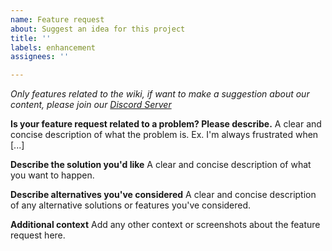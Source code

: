 ```yaml
---
name: Feature request
about: Suggest an idea for this project
title: ''
labels: enhancement
assignees: ''

---
```


*Only features related to the wiki, if want to make a suggestion about our content, please join our [Discord Server](https://discord.gg/gmd8MAPX4m)*

**Is your feature request related to a problem? Please describe.**
A clear and concise description of what the problem is. Ex. I'm always frustrated when [...]

**Describe the solution you'd like**
A clear and concise description of what you want to happen.

**Describe alternatives you've considered**
A clear and concise description of any alternative solutions or features you've considered.

**Additional context**
Add any other context or screenshots about the feature request here.
